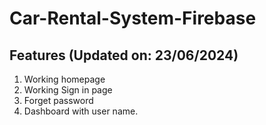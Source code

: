 # Car-Rental-System-Firebase

## Features (Updated on: 23/06/2024)
1. Working homepage
2. Working Sign in page
3. Forget password
4. Dashboard with user name.
